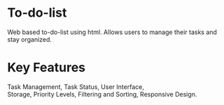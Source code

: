 # To-do-list
Web based to-do-list using html.
Allows users to manage their tasks and stay organized.

# Key Features
  Task Management,
  Task Status,
  User Interface,  
  Storage, 
  Priority Levels,
  Filtering and Sorting,
  Responsive Design.
